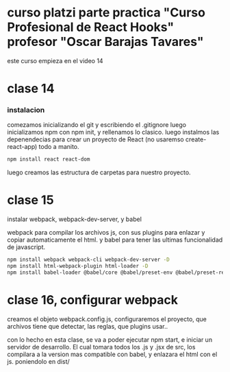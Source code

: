 # curso platzi parte practica "Curso Profesional de React Hooks" profesor "Oscar Barajas Tavares"

este curso empieza en el video 14

# clase 14

### instalacion

comezamos inicializando el git y escribiendo el .gitignore
luego inicializamos npm con npm init, y rellenamos lo clasico.
luego instalmos las depenendecias para crear un proyecto de React (no usaremso create-react-app) todo a manito.

```bash
npm install react react-dom
```

luego creamos las estructura de carpetas para nuestro proyecto.

# clase 15

instalar webpack, webpack-dev-server, y babel

webpack para compilar los archivos js, con sus plugins para enlazar y copiar automaticamente el html.
y babel para tener las ultimas funcionalidad de javascript.

```bash
npm install webpack webpack-cli webpack-dev-server -D
npm install html-webpack-plugin html-loader -D
npm install babel-loader @babel/core @babel/preset-env @babel/preset-react -D
```

# clase 16, configurar webpack

creamos el objeto webpack.config.js, configuraremos el proyecto, que archivos tiene que detectar, las reglas, que plugins usar..

con lo hecho en esta clase, se va a poder ejecutar npm start, e iniciar un servidor de desarrollo.
El cual tomara todos los .js y .jsx de src, los compilara a la version mas compatible con babel, y enlazara el html con el js. poniendolo en dist/
